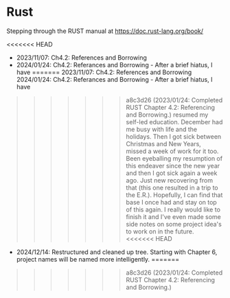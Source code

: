 # Rust

Stepping through the RUST manual at https://doc.rust-lang.org/book/

<<<<<<< HEAD
* 2023/11/07: Ch4.2: References and Borrowing
* 2024/01/24: Ch4.2: Referances and Borrowing - After a brief hiatus, I have 
=======
2023/11/07: Ch4.2: References and Borrowing
2024/01/24: Ch4.2: Referances and Borrowing - After a brief hiatus, I have 
>>>>>>> a8c3d26 (2023/01/24: Completed RUST Chapter 4.2: Referencing and Borrowing.)
    resumed my self-led education. December had me busy with life and the 
    holidays. Then I got sick between Christmas and New Years, missed a week of 
    work for it too. Been eyeballing my resumption of this endeaver since the 
    new year and then I got sick again a week ago. Just new recovering from 
    that (this one resulted in a trip to the E.R.). Hopefully, I can find that 
    base I once had and stay on top of this again. I really would like to 
    finish it and I've even made some side notes on some project idea's to work 
    on in the future.
<<<<<<< HEAD
* 2024/12/14: Restructured and cleaned up tree. Starting with Chapter 6, 
    project names will be named more intelligently.
=======
>>>>>>> a8c3d26 (2023/01/24: Completed RUST Chapter 4.2: Referencing and Borrowing.)
